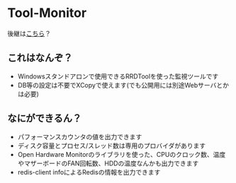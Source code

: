 # Tool-Monitor

後継は[こちら](https://github.com/usausa/munin-node-alternative)？

## これはなんぞ？

* Windowsスタンドアロンで使用できるRRDToolを使った監視ツールです
* DB等の設定は不要でXCopyで使えます(でも公開用には別途Webサーバとかは必要)

## なにができるん？

* パフォーマンスカウンタの値を出力できます
* ディスク容量とプロセス/スレッド数は専用のプロバイダがあります
* Open Hardware Monitorのライブラリを使った、CPUのクロック数、温度やマザーボードのFAN回転数、HDDの温度なんかも出力できます
* redis-client infoによるRedisの情報を出力できます
